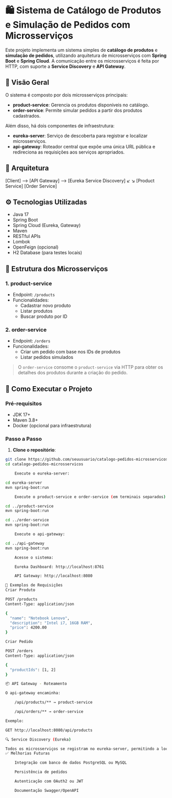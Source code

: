 # 🛍️ Sistema de Catálogo de Produtos e Simulação de Pedidos com Microsserviços

Este projeto implementa um sistema simples de **catálogo de produtos** e **simulação de pedidos**, utilizando arquitetura de microsserviços com **Spring Boot** e **Spring Cloud**. A comunicação entre os microsserviços é feita por HTTP, com suporte a **Service Discovery** e **API Gateway**.

## 📌 Visão Geral

O sistema é composto por dois microsserviços principais:

- **product-service**: Gerencia os produtos disponíveis no catálogo.
- **order-service**: Permite simular pedidos a partir dos produtos cadastrados.

Além disso, há dois componentes de infraestrutura:

- **eureka-server**: Serviço de descoberta para registrar e localizar microsserviços.
- **api-gateway**: Roteador central que expõe uma única URL pública e redireciona as requisições aos serviços apropriados.

## 🧱 Arquitetura

[Client] --> [API Gateway] --> [Eureka Service Discovery]
↙ ↘
[Product Service] [Order Service]


## ⚙️ Tecnologias Utilizadas

- Java 17
- Spring Boot
- Spring Cloud (Eureka, Gateway)
- Maven
- RESTful APIs
- Lombok
- OpenFeign (opcional)
- H2 Database (para testes locais)

## 📁 Estrutura dos Microsserviços

### 1. product-service

- Endpoint: `/products`
- Funcionalidades:
  - Cadastrar novo produto
  - Listar produtos
  - Buscar produto por ID

### 2. order-service

- Endpoint: `/orders`
- Funcionalidades:
  - Criar um pedido com base nos IDs de produtos
  - Listar pedidos simulados

> O `order-service` consome o `product-service` via HTTP para obter os detalhes dos produtos durante a criação do pedido.

## 🚀 Como Executar o Projeto

### Pré-requisitos

- JDK 17+
- Maven 3.8+
- Docker (opcional para infraestrutura)

### Passo a Passo

1. **Clone o repositório**:

```bash
git clone https://github.com/seuusuario/catalogo-pedidos-microsservicos.git
cd catalogo-pedidos-microsservicos

    Execute o eureka-server:

cd eureka-server
mvn spring-boot:run

    Execute o product-service e order-service (em terminais separados):

cd ../product-service
mvn spring-boot:run

cd ../order-service
mvn spring-boot:run

    Execute o api-gateway:

cd ../api-gateway
mvn spring-boot:run

    Acesse o sistema:

    Eureka Dashboard: http://localhost:8761

    API Gateway: http://localhost:8080

🔀 Exemplos de Requisições
Criar Produto

POST /products
Content-Type: application/json

{
  "name": "Notebook Lenovo",
  "description": "Intel i7, 16GB RAM",
  "price": 4200.00
}

Criar Pedido

POST /orders
Content-Type: application/json

{
  "productIds": [1, 2]
}

📦 API Gateway - Roteamento

O api-gateway encaminha:

    /api/products/** → product-service

    /api/orders/** → order-service

Exemplo:

GET http://localhost:8080/api/products

🔍 Service Discovery (Eureka)

Todos os microsserviços se registram no eureka-server, permitindo a localização dinâmica dos serviços.
✅ Melhorias Futuras

    Integração com banco de dados PostgreSQL ou MySQL

    Persistência de pedidos

    Autenticação com OAuth2 ou JWT

    Documentação Swagger/OpenAPI
